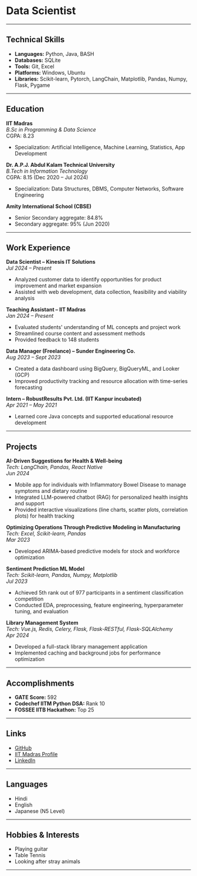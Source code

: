 # Data Scientist

---

## Technical Skills

- **Languages:** Python, Java, BASH
- **Databases:** SQLite
- **Tools:** Git, Excel
- **Platforms:** Windows, Ubuntu
- **Libraries:** Scikit-learn, Pytorch, LangChain, Matplotlib, Pandas, Numpy, Flask, Pygame

---

## Education

**IIT Madras**  
_B.Sc in Programming & Data Science_  
CGPA: 8.23  
- Specialization: Artificial Intelligence, Machine Learning, Statistics, App Development

**Dr. A.P.J. Abdul Kalam Technical University**  
_B.Tech in Information Technology_  
CGPA: 8.15 (Dec 2020 – Jul 2024)  
- Specialization: Data Structures, DBMS, Computer Networks, Software Engineering

**Amity International School (CBSE)**  
- Senior Secondary aggregate: 84.8%  
- Secondary aggregate: 95% (Jun 2020)

---

## Work Experience

**Data Scientist – Kinesis IT Solutions**  
_Jul 2024 – Present_  
- Analyzed customer data to identify opportunities for product improvement and market expansion
- Assisted with web development, data collection, feasibility and viability analysis

**Teaching Assistant – IIT Madras**  
_Jan 2024 – Present_  
- Evaluated students' understanding of ML concepts and project work
- Streamlined course content and assessment methods
- Provided feedback to 148 students

**Data Manager (Freelance) – Sunder Engineering Co.**  
_Aug 2023 – Sept 2023_  
- Created a data dashboard using BigQuery, BigQueryML, and Looker (GCP)
- Improved productivity tracking and resource allocation with time-series forecasting

**Intern – RobustResults Pvt. Ltd. (IIT Kanpur incubated)**  
_Apr 2021 – May 2021_  
- Learned core Java concepts and supported educational resource development

---

## Projects

**AI-Driven Suggestions for Health & Well-being**  
_Tech: LangChain, Pandas, React Native_  
_Jun 2024_  
- Mobile app for individuals with Inflammatory Bowel Disease to manage symptoms and dietary routine
- Integrated LLM-powered chatbot (RAG) for personalized health insights and support
- Provided interactive visualizations (line charts, scatter plots, correlation plots) for health tracking

**Optimizing Operations Through Predictive Modeling in Manufacturing**  
_Tech: Excel, Scikit-learn, Pandas_  
_Mar 2023_  
- Developed ARIMA-based predictive models for stock and workforce optimization

**Sentiment Prediction ML Model**  
_Tech: Scikit-learn, Pandas, Numpy, Matplotlib_  
_Jul 2023_  
- Achieved 5th rank out of 977 participants in a sentiment classification competition
- Conducted EDA, preprocessing, feature engineering, hyperparameter tuning, and evaluation

**Library Management System**  
_Tech: Vue.js, Redis, Celery, Flask, Flask-RESTful, Flask-SQLAlchemy_  
_Apr 2024_  
- Developed a full-stack library management application
- Implemented caching and background jobs for performance optimization

---

## Accomplishments

- **GATE Score:** 592
- **Codechef IITM Python DSA:** Rank 10
- **FOSSEE IITB Hackathon:** Top 25

---

## Links

- [GitHub](#)
- [IIT Madras Profile](#)
- [LinkedIn](#)

---

## Languages

- Hindi
- English
- Japanese (N5 Level)

---

## Hobbies & Interests

- Playing guitar
- Table Tennis
- Looking after stray animals

---
